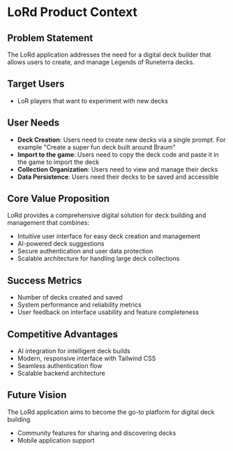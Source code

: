 # LoRd Product Context

## Problem Statement
The LoRd application addresses the need for a digital deck builder that allows users to create, and manage Legends of Runeterra decks. 

## Target Users
- LoR players that want to experiment with new decks

## User Needs
- **Deck Creation**: Users need to create new decks via a single prompt. For example "Create a super fun deck built around Braum"
- **Import to the game**: Users need to copy the deck code and paste it in the game to import the deck
- **Collection Organization**: Users need to view and manage their decks
- **Data Persistence**: Users need their decks to be saved and accessible

## Core Value Proposition
LoRd provides a comprehensive digital solution for deck building and management that combines:
- Intuitive user interface for easy deck creation and management
- AI-powered deck suggestions
- Secure authentication and user data protection
- Scalable architecture for handling large deck collections

## Success Metrics
- Number of decks created and saved
- System performance and reliability metrics
- User feedback on interface usability and feature completeness

## Competitive Advantages
- AI integration for intelligent deck builds
- Modern, responsive interface with Tailwind CSS
- Seamless authentication flow
- Scalable backend architecture

## Future Vision
The LoRd application aims to become the go-to platform for digital deck building
- Community features for sharing and discovering decks
- Mobile application support
